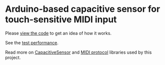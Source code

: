 # Arduino-based capacitive sensor for touch-sensitive MIDI input

Please [view the code](capacitive_sensor_midi.ino) to get an idea of how it works.

See the [test performance](https://www.youtube.com/watch?v=JCLAdahx1E0).

Read more on [CapacitiveSensor](http://playground.arduino.cc/Main/CapacitiveSensor) and [MIDI protocol](https://github.com/FortySevenEffects/arduino_midi_library) libraries used by this project.

